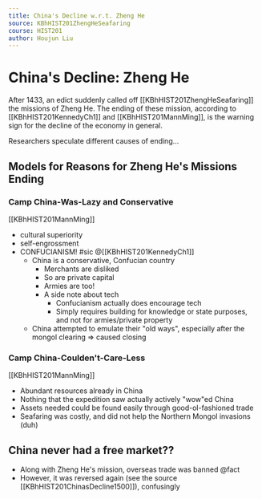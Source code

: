 ```yaml
---
title: China's Decline w.r.t. Zheng He
source: KBhHIST201ZhengHeSeafaring
course: HIST201
author: Houjun Liu
---
```


# China's Decline: Zheng He

After 1433, an edict suddenly called off [[KBhHIST201ZhengHeSeafaring]] the missions of Zheng He. The ending of these mission, according to [[KBhHIST201KennedyCh1]] and [[KBhHIST201MannMing]], is the warning sign for the decline of the economy in general.

Researchers speculate different causes of ending… 

## Models for Reasons for Zheng He's Missions Ending
### Camp China-Was-Lazy and Conservative
[[KBhHIST201MannMing]]

* cultural superiority
* self-engrossment
* CONFUCIANISM! #sic @[[KBhHIST201KennedyCh1]]
    * China is a conservative, Confucian country
        * Merchants are disliked
        * So are private capital
        * Armies are too!
        * A side note about tech
            * Confucianism actually does encourage tech
            * Simply requires building for knowledge or state purposes, and not for armies/private property
    * China attempted to emulate their "old ways", especially after the mongol clearing => caused closing
    
### Camp China-Coulden't-Care-Less
[[KBhHIST201MannMing]]

* Abundant resources already in China
* Nothing that the expedition saw actually actively "wow"ed China
* Assets needed could be found easily through good-ol-fashioned trade
* Seafaring was costly, and did not help the Northern Mongol invasions (duh)

## China never had a free market??
* Along with Zheng He's mission, overseas trade was banned @fact
* However, it was reversed again (see the source [[KBhHIST201ChinasDecline1500]]), confusingly 

